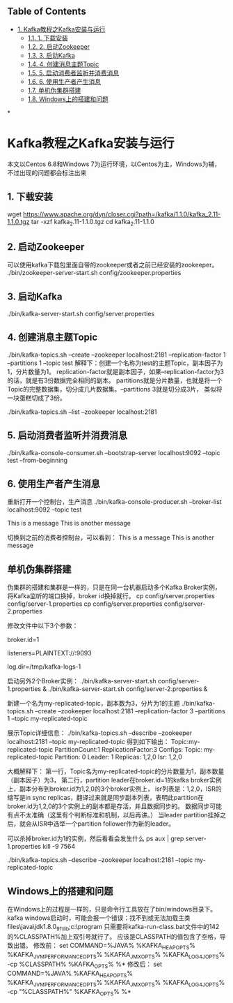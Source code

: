 <div id="table-of-contents">
<h2>Table of Contents</h2>
<div id="text-table-of-contents">
<ul>
<li><a href="#sec-1">1. Kafka教程之Kafka安装与运行</a>
<ul>
<li><a href="#sec-1-1">1.1. 1. 下载安装</a></li>
<li><a href="#sec-1-2">1.2. 2. 启动Zookeeper</a></li>
<li><a href="#sec-1-3">1.3. 3. 启动Kafka</a></li>
<li><a href="#sec-1-4">1.4. 4. 创建消息主题Topic</a></li>
<li><a href="#sec-1-5">1.5. 5. 启动消费者监听并消费消息</a></li>
<li><a href="#sec-1-6">1.6. 6. 使用生产者产生消息</a></li>
<li><a href="#sec-1-7">1.7. 单机伪集群搭建</a></li>
<li><a href="#sec-1-8">1.8. Windows上的搭建和问题</a></li>
</ul>
</li>
</ul>
</div>
</div>

\*

# Kafka教程之Kafka安装与运行<a id="sec-1" name="sec-1"></a>

本文以Centos 6.8和Windows 7为运行环境，以Centos为主，Windows为辅，不过出现的问题都会标注出来

## 1. 下载安装<a id="sec-1-1" name="sec-1-1"></a>

wget <https://www.apache.org/dyn/closer.cgi?path=/kafka/1.1.0/kafka_2.11-1.1.0.tgz>
tar -xzf kafka<sub>2</sub>.11-1.1.0.tgz
cd kafka<sub>2</sub>.11-1.1.0

## 2. 启动Zookeeper<a id="sec-1-2" name="sec-1-2"></a>

可以使用kafka下载包里面自带的zookeeper或者之前已经安装的zookeeper。
./bin/zookeeper-server-start.sh config/zookeeper.properties

## 3. 启动Kafka<a id="sec-1-3" name="sec-1-3"></a>

./bin/kafka-server-start.sh config/server.properties

## 4. 创建消息主题Topic<a id="sec-1-4" name="sec-1-4"></a>

./bin/kafka-topics.sh &#x2013;create &#x2013;zookeeper localhost:2181 &#x2013;replication-factor 1 &#x2013;partitions 1 &#x2013;topic test
解释下：创建一个名称为test的主题Topic，副本因子为1，分片数量为1。
replication-factor就是副本因子，如果&#x2013;replication-factor为3的话，就是有3份数据完全相同的副本。
partitions就是分片数量，也就是将一个Topic的完整数据集，切分成几片数据集。&#x2013;partitions 3就是切分成3片，
类似将一块蛋糕切成了3份。


./bin/kafka-topics.sh &#x2013;list &#x2013;zookeeper localhost:2181

## 5. 启动消费者监听并消费消息<a id="sec-1-5" name="sec-1-5"></a>

./bin/kafka-console-consumer.sh &#x2013;bootstrap-server localhost:9092 &#x2013;topic test &#x2013;from-beginning

## 6. 使用生产者产生消息<a id="sec-1-6" name="sec-1-6"></a>

重新打开一个控制台，生产消息
./bin/kafka-console-producer.sh &#x2013;broker-list localhost:9092 &#x2013;topic test


This is a message
This is another message

切换到之前的消费者控制台，可以看到：
This is a message
This is another message

## 单机伪集群搭建<a id="sec-1-7" name="sec-1-7"></a>

伪集群的搭建和集群是一样的，只是在同一台机器启动多个Kafka Broker实例，将Kafka监听的端口换掉，broker id换掉就行。
cp config/server.properties config/server-1.properties
cp config/server.properties config/server-2.properties

修改文件中以下3个参数：


broker.id=1


listeners=PLAINTEXT://:9093


log.dir=/tmp/kafka-logs-1

启动另外2个Broker实例：
./bin/kafka-server-start.sh config/server-1.properties &
./bin/kafka-server-start.sh config/server-2.properties &

新建一个名为my-replicated-topic，副本数为3，分片为1的主题
./bin/kafka-topics.sh &#x2013;create &#x2013;zookeeper localhost:2181 &#x2013;replication-factor 3 &#x2013;partitions 1 &#x2013;topic my-replicated-topic

展示Topic详细信息：
./bin/kafka-topics.sh &#x2013;describe &#x2013;zookeeper localhost:2181 &#x2013;topic my-replicated-topic
得到如下输出：
Topic:my-replicated-topic   PartitionCount:1    ReplicationFactor:3 Configs:
  Topic: my-replicated-topic  Partition: 0    Leader: 1   Replicas: 1,2,0 Isr: 1,2,0

大概解释下：
第一行，Topic名为my-replicated-topic的分片数量为1，副本数量（副本因子）为3，
第二行，partition leader在broker.id=1的kafka broker实例上，副本分布到broker.id为1,2,0的3个broker实例上，
isr列表是：1,2,0，ISR的缩写是in sync replicas，翻译过来就是同步副本列表，表明此partition在broker.id为1,2,0的3个实例上的副本都是存活，并且数据同步的。
数据同步可能有点不太准确（这里有个判断标准和机制，以后再讲。）
当leader partition挂掉之后，就会从ISR中选举一个partition follower作为新的leader。

可以杀掉broker.id为1的实例，然后看看会发生什么
ps aux | grep server-1.properties
kill -9 7564

./bin/kafka-topics.sh &#x2013;describe &#x2013;zookeeper localhost:2181 &#x2013;topic my-replicated-topic

## Windows上的搭建和问题<a id="sec-1-8" name="sec-1-8"></a>

在Windows上的过程是一样的，只是命令行工具放在了bin/windows目录下。
kafka windows启动时，可能会报一个错误：找不到或无法加载主类 files\java\jdk1.8.0<sub>91\lib</sub>;c:\program
只需要将kafka-run-class.bat文件中的142的%CLASSPATH%加上双引号就行了。
应该是CLASSPATH的值包含了空格，导致出错。
修改前：
set COMMAND=%JAVA% %KAFKA<sub>HEAP</sub><sub>OPTS</sub>% %KAFKA<sub>JVM</sub><sub>PERFORMANCE</sub><sub>OPTS</sub>% %KAFKA<sub>JMX</sub><sub>OPTS</sub>% %KAFKA<sub>LOG4J</sub><sub>OPTS</sub>% -cp %CLASSPATH% %KAFKA<sub>OPTS</sub>% %\*
修改后：
set COMMAND=%JAVA% %KAFKA<sub>HEAP</sub><sub>OPTS</sub>% %KAFKA<sub>JVM</sub><sub>PERFORMANCE</sub><sub>OPTS</sub>% %KAFKA<sub>JMX</sub><sub>OPTS</sub>% %KAFKA<sub>LOG4J</sub><sub>OPTS</sub>% -cp "%CLASSPATH%" %KAFKA<sub>OPTS</sub>% %\*
